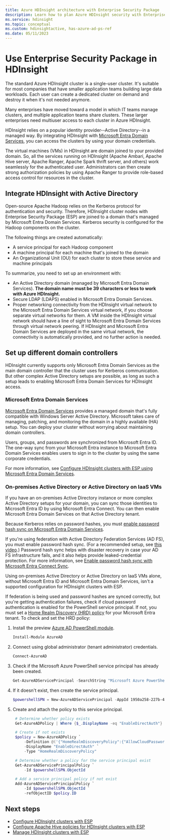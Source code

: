 ```yaml
---
title: Azure HDInsight architecture with Enterprise Security Package
description: Learn how to plan Azure HDInsight security with Enterprise Security Package.
ms.service: hdinsight
ms.topic: conceptual
ms.custom: hdinsightactive, has-azure-ad-ps-ref
ms.date: 05/11/2023
---
```


# Use Enterprise Security Package in HDInsight

The standard Azure HDInsight cluster is a single-user cluster. It's suitable for most companies that have smaller application teams building large data workloads. Each user can create a dedicated cluster on demand and destroy it when it's not needed anymore.

Many enterprises have moved toward a model in which IT teams manage clusters, and multiple application teams share clusters. These larger enterprises need multiuser access to each cluster in Azure HDInsight.

HDInsight relies on a popular identity provider--Active Directory--in a managed way. By integrating HDInsight with [Microsoft Entra Domain Services](../../active-directory-domain-services/overview.md), you can access the clusters by using your domain credentials.

The virtual machines (VMs) in HDInsight are domain joined to your provided domain. So, all the services running on HDInsight (Apache Ambari, Apache Hive server, Apache Ranger, Apache Spark thrift server, and others) work seamlessly for the authenticated user. Administrators can then create strong authorization policies by using Apache Ranger to provide role-based access control for resources in the cluster.

## Integrate HDInsight with Active Directory

Open-source Apache Hadoop relies on the Kerberos protocol for authentication and security. Therefore, HDInsight cluster nodes with Enterprise Security Package (ESP) are joined to a domain that's managed by Microsoft Entra Domain Services. Kerberos security is configured for the Hadoop components on the cluster.

The following things are created automatically:

- A service principal for each Hadoop component
- A machine principal for each machine that's joined to the domain
- An Organizational Unit (OU) for each cluster to store these service and machine principals

To summarize, you need to set up an environment with:

- An Active Directory domain (managed by Microsoft Entra Domain Services). **The domain name must be 39 characters or less to work with Azure HDInsight.**
- Secure LDAP (LDAPS) enabled in Microsoft Entra Domain Services.
- Proper networking connectivity from the HDInsight virtual network to the Microsoft Entra Domain Services virtual network, if you choose separate virtual networks for them. A VM inside the HDInsight virtual network should have a line of sight to Microsoft Entra Domain Services through virtual network peering. If HDInsight and Microsoft Entra Domain Services are deployed in the same virtual network, the connectivity is automatically provided, and no further action is needed.

## Set up different domain controllers

HDInsight currently supports only Microsoft Entra Domain Services as the main domain controller that the cluster uses for Kerberos communication. But other complex Active Directory setups are possible, as long as such a setup leads to enabling Microsoft Entra Domain Services for HDInsight access.

<a name='azure-active-directory-domain-services'></a>

### Microsoft Entra Domain Services

[Microsoft Entra Domain Services](../../active-directory-domain-services/overview.md) provides a managed domain that's fully compatible with Windows Server Active Directory. Microsoft takes care of managing, patching, and monitoring the domain in a highly available (HA) setup. You can deploy your cluster without worrying about maintaining domain controllers.

Users, groups, and passwords are synchronized from Microsoft Entra ID. The one-way sync from your Microsoft Entra instance to Microsoft Entra Domain Services enables users to sign in to the cluster by using the same corporate credentials.

For more information, see [Configure HDInsight clusters with ESP using Microsoft Entra Domain Services](./apache-domain-joined-configure-using-azure-adds.md).

### On-premises Active Directory or Active Directory on IaaS VMs

If you have an on-premises Active Directory instance or more complex Active Directory setups for your domain, you can sync those identities to Microsoft Entra ID by using Microsoft Entra Connect. You can then enable Microsoft Entra Domain Services on that Active Directory tenant.

Because Kerberos relies on password hashes, you must [enable password hash sync on Microsoft Entra Domain Services](../../active-directory-domain-services/tutorial-create-instance.md).

If you're using federation with Active Directory Federation Services (AD FS), you must enable password hash sync. (For a recommended setup, see [this video](https://youtu.be/qQruArbu2Ew).) Password hash sync helps with disaster recovery in case your AD FS infrastructure fails, and it also helps provide leaked-credential protection. For more information, see [Enable password hash sync with Microsoft Entra Connect Sync](../../active-directory/hybrid/how-to-connect-password-hash-synchronization.md).

Using on-premises Active Directory or Active Directory on IaaS VMs alone, without Microsoft Entra ID and Microsoft Entra Domain Services, isn't a supported configuration for HDInsight clusters with ESP.

If federation is being used and password hashes are synced correctly, but you're getting authentication failures, check if cloud password authentication is enabled for the PowerShell service principal. If not, you must set a [Home Realm Discovery (HRD) policy](../../active-directory/manage-apps/configure-authentication-for-federated-users-portal.md) for your Microsoft Entra tenant. To check and set the HRD policy:

1. Install the preview [Azure AD PowerShell module](/powershell/azure/active-directory/install-adv2).

   ```powershell
   Install-Module AzureAD
   ```

2. Connect using global administrator (tenant administrator) credentials.

   ```powershell
   Connect-AzureAD
   ```

3. Check if the Microsoft Azure PowerShell service principal has already been created.

   ```powershell
   Get-AzureADServicePrincipal -SearchString "Microsoft Azure PowerShell"
   ```

4. If it doesn't exist, then create the service principal.

   ```powershell
   $powershellSPN = New-AzureADServicePrincipal -AppId 1950a258-227b-4e31-a9cf-717495945fc2
   ```

5. Create and attach the policy to this service principal.

   ```powershell
    # Determine whether policy exists
    Get-AzureADPolicy | Where {$_.DisplayName -eq "EnableDirectAuth"}

    # Create if not exists
    $policy = New-AzureADPolicy `
        -Definition @('{"HomeRealmDiscoveryPolicy":{"AllowCloudPasswordValidation":true}}') `
        -DisplayName "EnableDirectAuth" `
        -Type "HomeRealmDiscoveryPolicy"

    # Determine whether a policy for the service principal exist
    Get-AzureADServicePrincipalPolicy `
        -Id $powershellSPN.ObjectId

    # Add a service principal policy if not exist
    Add-AzureADServicePrincipalPolicy `
        -Id $powershellSPN.ObjectId `
        -refObjectID $policy.ID
   ```

## Next steps

- [Configure HDInsight clusters with ESP](apache-domain-joined-configure-using-azure-adds.md)
- [Configure Apache Hive policies for HDInsight clusters with ESP](apache-domain-joined-run-hive.md)
- [Manage HDInsight clusters with ESP](apache-domain-joined-manage.md)
